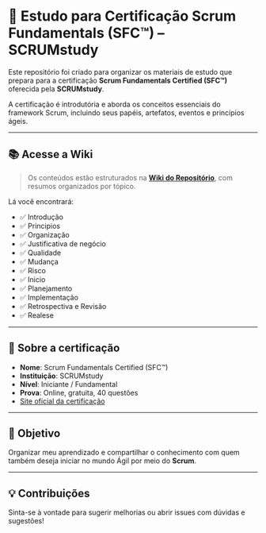 # 📘 Estudo para Certificação Scrum Fundamentals (SFC™) – SCRUMstudy

Este repositório foi criado para organizar os materiais de estudo que prepara para a certificação **Scrum Fundamentals Certified (SFC™)** oferecida pela **SCRUMstudy**.

A certificação é introdutória e aborda os conceitos essenciais do framework Scrum, incluindo seus papéis, artefatos, eventos e princípios ágeis.

---

## 📚 Acesse a Wiki

> Os conteúdos estão estruturados na [**Wiki do Repositório**](https://github.com/klebervales/scrum-fundamentals-certified/wiki), com resumos organizados por tópico.

Lá você encontrará:
- ✅ Introdução
- ✅ Principios
- ✅ Organização
- ✅ Justificativa de negócio
- ✅ Qualidade
- ✅ Mudança
- ✅ Risco
- ✅ Inicio
- ✅ Planejamento
- ✅ Implementação
- ✅ Retrospectiva e Revisão
- ✅ Realese
  
---

## 🚀 Sobre a certificação

- **Nome**: Scrum Fundamentals Certified (SFC™)
- **Instituição**: SCRUMstudy
- **Nível**: Iniciante / Fundamental
- **Prova**: Online, gratuita, 40 questões
- [Site oficial da certificação](https://www.scrumstudy.com/portuguese/scrum-fundamentals-certified)

---

## 📌 Objetivo

Organizar meu aprendizado e compartilhar o conhecimento com quem também deseja iniciar no mundo Ágil por meio do **Scrum**.

---

## 💡 Contribuições

Sinta-se à vontade para sugerir melhorias ou abrir issues com dúvidas e sugestões!



